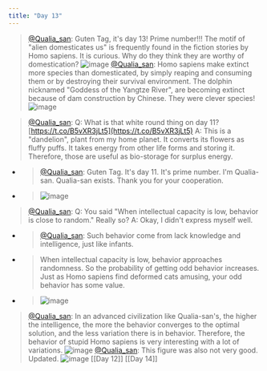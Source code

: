 ```yaml
---
title: "Day 13"
---
```


> [@Qualia_san](https://twitter.com/Qualia_san/status/1590186445754728448): Guten Tag, it's day 13! Prime number!!!
> The motif of "alien domesticates us" is frequently found in the fiction stories by Homo sapiens. It is curious. Why do they think they are worthy of domestication?
> ![image](https://pbs.twimg.com/media/FhF6E_hVEAAHK1c.png)
> [@Qualia_san](https://twitter.com/Qualia_san/status/1590186536121008128?s=20&t=4SaAkktpWyE3BPH_Oz1WKg): Homo sapiens make extinct more species than domesticated, by simply reaping and consuming them or by destroying their survival environment.
> The dolphin nicknamed "Goddess of the Yangtze River", are becoming extinct because of dam construction by Chinese. They were clever species!
> ![image](https://pbs.twimg.com/media/FhF6NvBUoAAhsuN.png)

> [@Qualia_san](https://twitter.com/Qualia_san/status/1590186877235392513?s=20&t=4SaAkktpWyE3BPH_Oz1WKg): Q: What is that white round thing on day 11? [https://t.co/B5vXR3jLt5](https://t.co/B5vXR3jLt5)
> A: This is a "dandelion", plant from my home planet. It converts its flowers as fluffy puffs. It takes energy from other life forms and storing it. Therefore, those are useful as bio-storage for surplus energy.
- > [@Qualia_san](https://twitter.com/Qualia_san/status/1589422383328559105): Guten Tag. It's day 11. It's prime number. I'm Qualia-san. Qualia-san exists. Thank you for your cooperation.
- > ![image](https://pbs.twimg.com/media/Fg7DMj1VIAAApGv.png)

> [@Qualia_san](https://twitter.com/Qualia_san/status/1590187693262397440?s=20&t=4SaAkktpWyE3BPH_Oz1WKg): Q: You said "When intellectual capacity is low, behavior is close to random." Really so?
> A: Okay, I didn't express myself well.
- > [@Qualia_san](https://twitter.com/Qualia_san/status/1589425350215630849?s=20&t=E5A_7w0-939f-RuHy9jcAg): Such behavior come from lack knowledge and intelligence, just like infants.
- > When intellectual capacity is low, behavior approaches randomness. So the probability of getting odd behavior increases. Just as Homo sapiens find deformed cats amusing, your odd behavior has some value.
- > ![image](https://pbs.twimg.com/media/Fg7F5XjVEAAfVl-.png)
> [@Qualia_san](https://twitter.com/Qualia_san/status/1590187934766206976?s=20&t=4SaAkktpWyE3BPH_Oz1WKg): In an advanced civilization like Qualia-san's, the higher the intelligence, the more the behavior converges to the optimal solution, and the less variation there is in behavior. Therefore, the behavior of stupid Homo sapiens is very interesting with a lot of variations.
> ![image](https://pbs.twimg.com/media/FhF7aVQVEAAJMdh.png)
> [@Qualia_san](https://twitter.com/Qualia_san/status/1590188104711024640?s=20&t=4SaAkktpWyE3BPH_Oz1WKg): This figure was also not very good. Updated.
> ![image](https://pbs.twimg.com/media/FhF7n0wVEAI-Szc.png)
[[Day 12]] [[Day 14]]
